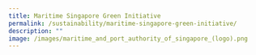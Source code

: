 ```yaml
---
title: Maritime Singapore Green Initiative
permalink: /sustainability/maritime-singapore-green-initiative/
description: ""
image: /images/maritime_and_port_authority_of_singapore_(logo).png
---
```

